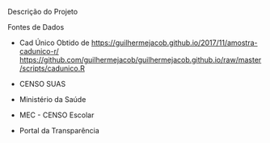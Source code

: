 Descrição do Projeto

Fontes de Dados

- Cad Único
Obtido de
https://guilhermejacob.github.io/2017/11/amostra-cadunico-r/
https://github.com/guilhermejacob/guilhermejacob.github.io/raw/master/scripts/cadunico.R
- CENSO SUAS
- Ministério da Saúde
- MEC - CENSO Escolar

- Portal da Transparência